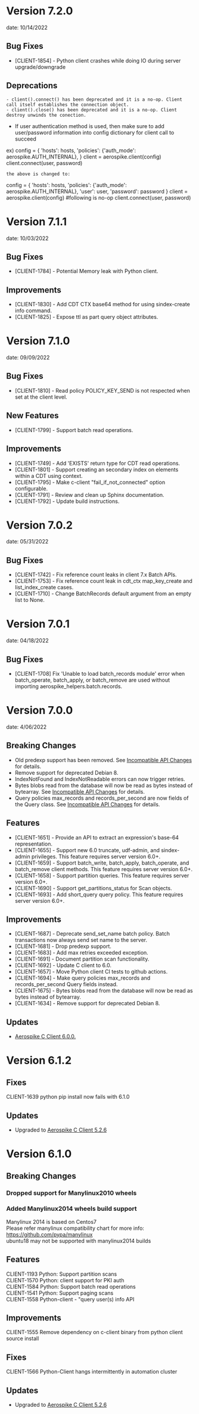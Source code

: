 # Version 7.2.0
date: 10/14/2022

## Bug Fixes

   - [CLIENT-1854] - Python client crashes while doing IO during server upgrade/downgrade

## Deprecations​

    - client().connect() has been deprecated and it is a no-op. Client call itself establishes the connection object.
    - client().close() has been deprecated and it is a no-op. Client destroy unwinds the conection.
   - If user authentication method is used, then make sure to add user/password information into config dictionary for client call to succeed

ex) config = {
        'hosts': hosts,
        'policies': {'auth_mode': aerospike.AUTH_INTERNAL},
    }
    client = aerospike.client(config)
    client.connect(user, password)

    the above is changed to:

config = {
        'hosts': hosts,
        'policies': {'auth_mode': aerospike.AUTH_INTERNAL},
        'user': user,
        'password': password
    }
    client = aerospike.client(config)
    #following is no-op
    client.connect(user, password)


# Version 7.1.1
date: 10/03/2022

## Bug Fixes

   - [CLIENT-1784] - Potential Memory leak with Python client.

## Improvements

   - [CLIENT-1830] - Add CDT CTX base64 method for using sindex-create info command.
   - [CLIENT-1825] - Expose ttl as part query object attributes.
  
# Version  7.1.0
date: 09/09/2022

## Bug Fixes

   - [CLIENT-1810] - Read policy POLICY_KEY_SEND is not respected when set at the client level.

## New Features

   - [CLIENT-1799] - Support batch read operations.

## Improvements

  - [CLIENT-1749] - Add 'EXISTS' return type for CDT read operations.
  - [CLIENT-1801] - Support creating an secondary index on elements within a CDT using context.
  - [CLIENT-1795] - Make c-client "fail_if_not_connected" option configurable.
  - [CLIENT-1791] - Review and clean up Sphinx documentation.
  - [CLIENT-1792] - Update build instructions.

# Version 7.0.2
date: 05/31/2022

## Bug Fixes

   - [CLIENT-1742] - Fix reference count leaks in client 7.x Batch APIs.
   - [CLIENT-1753] - Fix reference count leak in cdt_ctx map_key_create and list_index_create cases.
   - [CLIENT-1710] - Change BatchRecords default argument from an empty list to None.
   
# Version 7.0.1
date: 04/18/2022

## Bug Fixes

   - [CLIENT-1708] Fix 'Unable to load batch_records module' error when batch_operate, batch_apply, or batch_remove are used without importing aerospike_helpers.batch.records.

# Version 7.0.0
date: 4/06/2022

## Breaking Changes

   - Old predexp support has been removed. See [Incompatible API Changes](https://developer.aerospike.com/client/python/usage/incompatible#version-700) for details.
   - Remove support for deprecated Debian 8.
   - IndexNotFound and IndexNotReadable errors can now trigger retries.
   - Bytes blobs read from the database will now be read as bytes instead of bytearray. See [Incompatible API Changes](https://developer.aerospike.com/client/python/usage/incompatible#version-700) for details.
   - Query policies max_records and records_per_second are now fields of the Query class. See [Incompatible API Changes](https://developer.aerospike.com/client/python/usage/incompatible#version-700) for details.

## Features

   - [CLIENT-1651] - Provide an API to extract an expression's base-64 representation.
   - [CLIENT-1655] - Support new 6.0 truncate, udf-admin, and sindex-admin privileges. This feature requires server version 6.0+.
   - [CLIENT-1659] - Support batch_write, batch_apply, batch_operate, and batch_remove client methods. This feature requires server version 6.0+.
   - [CLIENT-1658] - Support partition queries. This feature requires server version 6.0+.
   - [CLIENT-1690] - Support get_partitions_status for Scan objects.
   - [CLIENT-1693] - Add short_query query policy. This feature requires server version 6.0+.

## Improvements

   - [CLIENT-1687] - Deprecate send_set_name batch policy. Batch transactions now always send set name to the server.
   - [CLIENT-1681] - Drop predexp support.
   - [CLIENT-1683] - Add max retries exceeded exception.
   - [CLIENT-1691] - Document partition scan functionality.
   - [CLIENT-1692] - Update C client to 6.0.
   - [CLIENT-1657] - Move Python client CI tests to github actions.
   - [CLIENT-1694] - Make query policies max_records and records_per_second Query fields instead.
   - [CLIENT-1675] - Bytes blobs read from the database will now be read as bytes instead of bytearray.
   - [CLIENT-1634] - Remove support for deprecated Debian 8.

## Updates

   - [Aerospike C Client 6.0.0.](/download/client/c/notes.html#6.0.0)

# Version 6.1.2

## Fixes
CLIENT-1639 python pip install now fails with 6.1.0

## Updates
 * Upgraded to [Aerospike C Client 5.2.6](https://download.aerospike.com/download/client/c/notes.html#5.2.6)
 
# Version 6.1.0

## Breaking Changes

### Dropped support for Manylinux2010 wheels

### Added Manylinux2014 wheels build support
Manylinux 2014 is based on Centos7 \
Please refer manylinux compatibility chart for more info: https://github.com/pypa/manylinux \
ubuntu18 may not be supported with manylinux2014 builds

## Features
CLIENT-1193	Python: Support partition scans \
CLIENT-1570	Python: client support for PKI auth \
CLIENT-1584	Python: Support batch read operations \
CLIENT-1541	Python: Support paging scans \
CLIENT-1558	Python-client - "query user(s) info API

## Improvements
CLIENT-1555	Remove dependency on c-client binary from python client source install

## Fixes
CLIENT-1566 Python-Client hangs intermittently in automation cluster

## Updates
 * Upgraded to [Aerospike C Client 5.2.6](https://download.aerospike.com/download/client/c/notes.html#5.2.6)